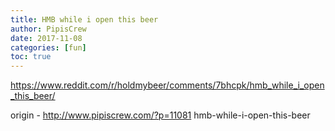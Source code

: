 ```yaml
---
title: HMB while i open this beer
author: PipisCrew
date: 2017-11-08
categories: [fun]
toc: true
---
```


https://www.reddit.com/r/holdmybeer/comments/7bhcpk/hmb_while_i_open_this_beer/

origin - http://www.pipiscrew.com/?p=11081 hmb-while-i-open-this-beer